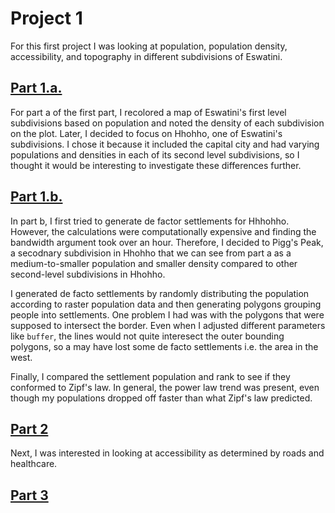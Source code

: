 # Project 1

For this first project I was looking at population, population density, accessibility, and topography in different subdivisions of Eswatini.

## [Part 1.a.](densitySwaziland.md)  
For part a of the first part, I recolored a map of Eswatini's first level subdivisions based on population and noted the density of each subdivision on the plot. Later, I decided to focus on Hhohho, one of Eswatini's subdivisions. I chose it because it included the capital city and had varying populations and densities in each of its second level subdivisions, so I thought it would be interesting to investigate these differences further.

## [Part 1.b.](project1.md) 
In part b, I first tried to generate de factor settlements for Hhhohho. However, the calculations were computationally expensive and finding the bandwidth argument took over an hour. Therefore, I decided to Pigg's Peak, a secodnary subdivision in Hhohho that we can see from part a as a medium-to-smaller population and smaller density compared to other second-level subdivisions in Hhohho. 

I generated de facto settlements by randomly distributing the population according to raster population data and then generating polygons grouping people into settlements. One problem I had was with the polygons that were supposed to intersect the border. Even when I adjusted different parameters like `buffer`, the lines would not quite interesect the outer bounding polygons, so a may have lost some de facto settlements i.e. the area in the west. 

Finally, I compared the settlement population and rank to see if they conformed to Zipf's law. In general, the power law trend was present, even though my populations dropped off faster than what Zipf's law predicted.  

## [Part 2](project1_part2.md) 
Next, I was interested in looking at accessibility as determined by roads and healthcare. 

## [Part 3](project1_part3.md)  
